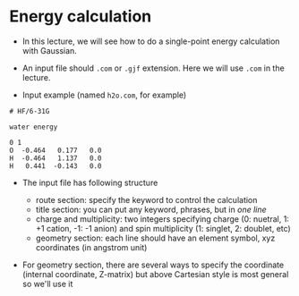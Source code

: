 # Energy calculation
* In this lecture, we will see how to do a single-point energy calculation with Gaussian.
* An input file should `.com` or `.gjf` extension. Here we will use `.com` in the lecture.

* Input example (named `h2o.com`, for example)
```
# HF/6-31G

water energy

0 1
O  -0.464   0.177   0.0	 
H  -0.464   1.137   0.0	 
H   0.441  -0.143   0.0
```
* The input file has following structure
    * route section: specify the keyword to control the calculation
    * title section: you can put any keyword, phrases, but in *one line*
    * charge and multiplicity: two integers specifying charge (0: nuetral, 1: +1 cation, -1: -1 anion) and spin multiplicity (1: singlet, 2: doublet, etc)
    * geometry section: each line should have an element symbol, xyz coordinates (in angstrom unit)

* For geometry section, there are several ways to specify the coordinate (internal coordinate, Z-matrix) but above Cartesian style is most general so we'll use it

